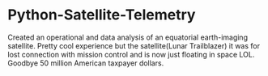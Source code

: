 # Python-Satellite-Telemetry

Created an operational and data analysis of an equatorial earth-imaging satellite. Pretty cool experience but the satellite(Lunar Trailblazer) it was for lost connection with mission control and is now just floating in space LOL. Goodbye 50 million American taxpayer dollars. 
